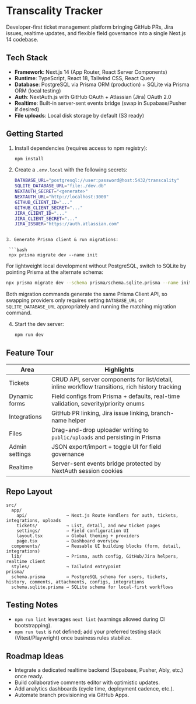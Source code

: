 # Transcality Tracker

Developer-first ticket management platform bringing GitHub PRs, Jira issues, realtime updates, and flexible field governance into a single Next.js 14 codebase.

## Tech Stack

- **Framework**: Next.js 14 (App Router, React Server Components)
- **Runtime**: TypeScript, React 18, Tailwind CSS, React Query
- **Database**: PostgreSQL via Prisma ORM (production) + SQLite via Prisma ORM (local testing)
- **Auth**: NextAuth.js with GitHub OAuth + Atlassian (Jira) OAuth 2.0
- **Realtime**: Built-in server-sent events bridge (swap in Supabase/Pusher if desired)
- **File uploads**: Local disk storage by default (S3 ready)

## Getting Started

1. Install dependencies (requires access to npm registry):

   ```bash
   npm install
   ```

2. Create a `.env.local` with the following secrets:

   ```bash
   DATABASE_URL="postgresql://user:password@host:5432/transcality"
   SQLITE_DATABASE_URL="file:./dev.db"
   NEXTAUTH_SECRET="<generate>"
   NEXTAUTH_URL="http://localhost:3000"
   GITHUB_CLIENT_ID="..."
   GITHUB_CLIENT_SECRET="..."
   JIRA_CLIENT_ID="..."
   JIRA_CLIENT_SECRET="..."
   JIRA_ISSUER="https://auth.atlassian.com"
  ```

3. Generate Prisma client & run migrations:

   ```bash
   npx prisma migrate dev --name init
   ```

   For lightweight local development without PostgreSQL, switch to SQLite by pointing Prisma at the alternate schema:

   ```bash
   npx prisma migrate dev --schema prisma/schema.sqlite.prisma --name init-sqlite
   ```

   Both migration commands generate the same Prisma Client API, so swapping providers only requires setting `DATABASE_URL` or `SQLITE_DATABASE_URL` appropriately and running the matching migration command.

4. Start the dev server:

   ```bash
   npm run dev
   ```

## Feature Tour

| Area | Highlights |
| --- | --- |
| Tickets | CRUD API, server components for list/detail, inline workflow transitions, rich history tracking |
| Dynamic forms | Field configs from Prisma + defaults, real-time validation, severity/priority enums |
| Integrations | GitHub PR linking, Jira issue linking, branch-name helper |
| Files | Drag-and-drop uploader writing to `public/uploads` and persisting in Prisma |
| Admin settings | JSON export/import + toggle UI for field governance |
| Realtime | Server-sent events bridge protected by NextAuth session cookies |

## Repo Layout

```
src/
  app/
    api/               → Next.js Route Handlers for auth, tickets, integrations, uploads
    tickets/           → List, detail, and new ticket pages
    settings/          → Field configuration UI
    layout.tsx         → Global theming + providers
    page.tsx           → Dashboard overview
  components/          → Reusable UI building blocks (form, detail, integrations)
  lib/                 → Prisma, auth config, GitHub/Jira helpers, realtime client
  styles/              → Tailwind entrypoint
prisma/
  schema.prisma        → PostgreSQL schema for users, tickets, history, comments, attachments, configs, integrations
  schema.sqlite.prisma → SQLite schema for local-first workflows
```

## Testing Notes

- `npm run lint` leverages `next lint` (warnings allowed during CI bootstrapping).
- `npm run test` is not defined; add your preferred testing stack (Vitest/Playwright) once business rules stabilize.

## Roadmap Ideas

- Integrate a dedicated realtime backend (Supabase, Pusher, Ably, etc.) once ready.
- Build collaborative comments editor with optimistic updates.
- Add analytics dashboards (cycle time, deployment cadence, etc.).
- Automate branch provisioning via GitHub Apps.
